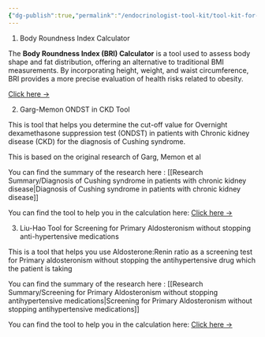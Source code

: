 ```yaml
---
{"dg-publish":true,"permalink":"/endocrinologist-tool-kit/tool-kit-for-endocrinologists/"}
---
```





1. Body Roundness Index Calculator 

The **Body Roundness Index (BRI) Calculator** is a tool used to assess body shape and fat distribution, offering an alternative to traditional BMI measurements. By incorporating height, weight, and waist circumference, BRI provides a more precise evaluation of health risks related to obesity.

[Click here →](https://endocrinologyindia.github.io/bricalculator/)


2. Garg-Memon ONDST in CKD Tool

This is tool that helps you determine the cut-off value for Overnight dexamethasone suppression test (ONDST) in patients with Chronic kidney disease (CKD) for the diagnosis of Cushing syndrome. 

This is based on the original research of Garg, Memon et al

You can find the summary of the research here : [[Research Summary/Diagnosis of Cushing syndrome in patients with chronic kidney disease\|Diagnosis of Cushing syndrome in patients with chronic kidney disease]]

You can find the tool to help you in the calculation here: [Click here →](https://endocrinologyindia.github.io/gargmemontool/)

3. Liu-Hao Tool for Screening for Primary Aldosteronism without stopping anti-hypertensive medications

This is a tool that helps you use Aldosterone:Renin ratio as a screening test for Primary aldosteronism without stopping the antihypertensive drug which the patient is taking 

You can find the summary of the research here : [[Research Summary/Screening for Primary Aldosteronism without stopping antihypertensive medications\|Screening for Primary Aldosteronism without stopping antihypertensive medications]]

You can find the tool to help you in the calculation here: [Click here →](https://endocrinologyindia.github.io/liuhaotool/)